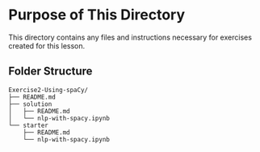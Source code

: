 # Purpose of This Directory

This directory contains any files and instructions necessary for exercises created for this lesson.

## Folder Structure

```
Exercise2-Using-spaCy/
├── README.md
├── solution
│   ├── README.md
│   └── nlp-with-spacy.ipynb
└── starter
    ├── README.md
    └── nlp-with-spacy.ipynb
```